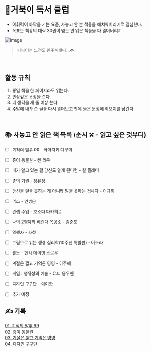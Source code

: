 # 🐢거북이 독서 클럽

- 어휘력이 바닥을 기는 요즘, 사놓고 안 본 책들을 해치워버리기로 결심했다.
- 목표는 책장의 대략 30권이 넘는 안 읽은 책들을 다 읽어버리기


![image](https://github.com/nuuco/turtle-book-club/assets/89282099/e44d3c33-536e-481d-b2f1-dabe024e4513)
> 거북이는 느려도 완주해낸다...☘️

<br/>

## 활동 규칙
1. 평일 책을 한 페이지라도 읽는다.
2. 인상깊은 문장을 쓴다.
3. 내 생각을 세 줄 이상 쓴다.
4. 주말에 내가 쓴 글을 다시 읽어보고 만에 들은 문장에 이모지를 남긴다.

<br/>


## 📚 사놓고 안 읽은 책 목록 (순서 ❌ - 읽고 싶은 것부터)
- [ ] 기적의 말투 99 - 야마자키 다쿠미
- [ ] 종이 동물원 - 켄 리우
- [ ] 내가 알고 있는 걸 당신도 알게 된다면 - 칼 필레머
- [ ] 종의 기원 - 정유정
- [ ] 당신을 일을 못하는 게 아니라 말을 못하는 겁니다 - 이규희
- [ ] 믹스 - 안성은
- [ ] 컨셉 수업 - 호소다 다카히로
- [ ] 나의 2평짜리 베란다 목공소 - 김준호
- [ ] 역행자 - 자청
- [ ] 그림으로 읽는 생생 심리학(10주년 특별판) - 이소라
- [ ] 월든 - 헨리 데이빗 소로우
- [ ] 계절은 짧고 기억은 영영 - 이주혜
- [ ] 게임 : 행위성의 예술 - C.티 응우옌
- [ ] 디자인 구구단 - 에이핫
- [ ] 추가 예정


## ✍️ 기록

<a href="book/01_기적의 말투 99.md" target="_blank">01. 기적의 말투 99</a>
<br/>
<a href="book/02_종이 동물원.md" target="_blank">02. 종이 동물원</a>
<br/>
<a href="book/03_계절은 짧고 기억은 영영.md" target="_blank">03. 계절은 짧고 기억은 영영</a>
<br/>
<a href="book/04_디자인 구구단.md" target="_blank">04. 디자인 구구단</a>